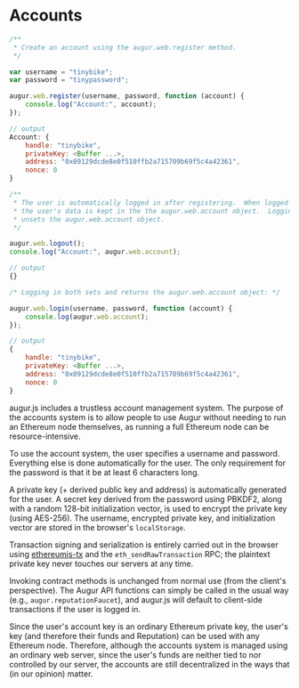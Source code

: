 Accounts
========

```javascript
/**
 * Create an account using the augur.web.register method.
 */

var username = "tinybike";
var password = "tinypassword";

augur.web.register(username, password, function (account) {
    console.log("Account:", account); 
});

// output
Account: {
    handle: "tinybike",
    privateKey: <Buffer ...>,
    address: "0x09129dcde8e0f510ffb2a715709b69f5c4a42361",
    nonce: 0
}

/**
 * The user is automatically logged in after registering.  When logged in,
 * the user's data is kept in the the augur.web.account object.  Logging out
 * unsets the augur.web.account object.
 */

augur.web.logout();
console.log("Account:", augur.web.account);

// output
{}

/* Logging in both sets and returns the augur.web.account object: */

augur.web.login(username, password, function (account) {
    console.log(augur.web.account);
});

// output
{
    handle: "tinybike",
    privateKey: <Buffer ...>,
    address: "0x09129dcde8e0f510ffb2a715709b69f5c4a42361",
    nonce: 0
}
```

augur.js includes a trustless account management system.  The purpose of the accounts system is to allow people to use Augur without needing to run an Ethereum node themselves, as running a full Ethereum node can be resource-intensive.

To use the account system, the user specifies a username and password.  Everything else is done automatically for the user.  The only requirement for the password is that it be at least 6 characters long.

A private key (+ derived public key and address) is automatically generated for the user.  A secret key derived from the password using PBKDF2, along with a random 128-bit initialization vector, is used to encrypt the private key (using AES-256).  The username, encrypted private key, and initialization vector are stored in the browser's `localStorage`.

Transaction signing and serialization is entirely carried out in the browser using [ethereumjs-tx](https://github.com/ethereum/ethereumjs-tx) and the `eth_sendRawTransaction` RPC; the plaintext private key never touches our servers at any time.

Invoking contract methods is unchanged from normal use (from the client's perspective).  The Augur API functions can simply be called in the usual way (e.g., `augur.reputationFaucet`), and augur.js will default to client-side transactions if the user is logged in.

<aside class="notice">Since the user's account key is an ordinary Ethereum private key, the user's key (and therefore their funds and Reputation) can be used with any Ethereum node.  Therefore, although the accounts system is managed using an ordinary web server, since the user's funds are neither tied to nor controlled by our server, the accounts are still decentralized in the ways that (in our opinion) matter.</aside>
